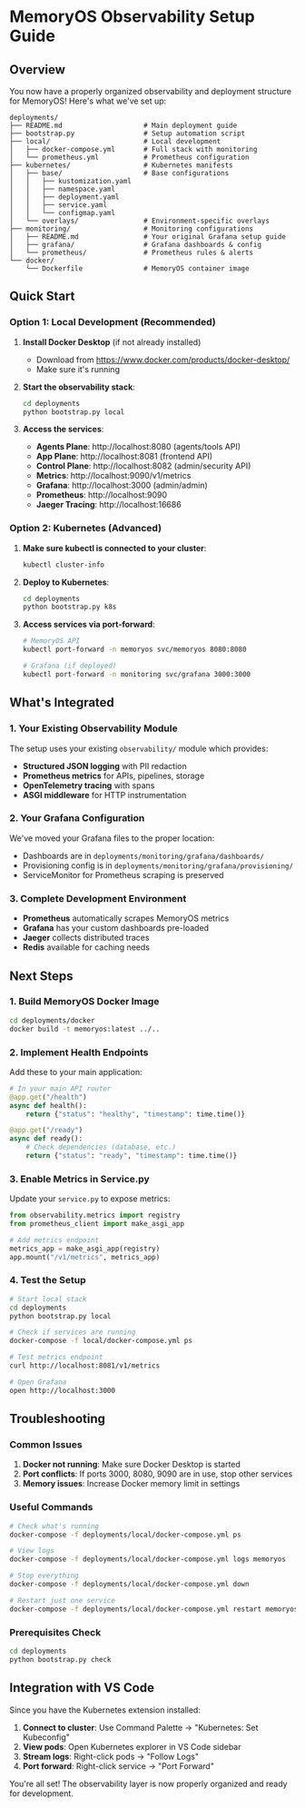 # MemoryOS Observability Setup Guide

## Overview

You now have a properly organized observability and deployment structure for MemoryOS! Here's what we've set up:

```
deployments/
├── README.md                    # Main deployment guide
├── bootstrap.py                 # Setup automation script
├── local/                       # Local development
│   ├── docker-compose.yml       # Full stack with monitoring
│   └── prometheus.yml           # Prometheus configuration
├── kubernetes/                  # Kubernetes manifests
│   ├── base/                    # Base configurations
│   │   ├── kustomization.yaml
│   │   ├── namespace.yaml
│   │   ├── deployment.yaml
│   │   ├── service.yaml
│   │   └── configmap.yaml
│   └── overlays/                # Environment-specific overlays
├── monitoring/                  # Monitoring configurations
│   ├── README.md                # Your original Grafana setup guide
│   ├── grafana/                 # Grafana dashboards & config
│   └── prometheus/              # Prometheus rules & alerts
└── docker/
    └── Dockerfile               # MemoryOS container image
```

## Quick Start

### Option 1: Local Development (Recommended)

1. **Install Docker Desktop** (if not already installed)
   - Download from https://www.docker.com/products/docker-desktop/
   - Make sure it's running

2. **Start the observability stack**:
   ```bash
   cd deployments
   python bootstrap.py local
   ```

3. **Access the services**:
   - **Agents Plane**: http://localhost:8080 (agents/tools API)
   - **App Plane**: http://localhost:8081 (frontend API)
   - **Control Plane**: http://localhost:8082 (admin/security API)
   - **Metrics**: http://localhost:9090/v1/metrics
   - **Grafana**: http://localhost:3000 (admin/admin)
   - **Prometheus**: http://localhost:9090
   - **Jaeger Tracing**: http://localhost:16686

### Option 2: Kubernetes (Advanced)

1. **Make sure kubectl is connected to your cluster**:
   ```bash
   kubectl cluster-info
   ```

2. **Deploy to Kubernetes**:
   ```bash
   cd deployments
   python bootstrap.py k8s
   ```

3. **Access services via port-forward**:
   ```bash
   # MemoryOS API
   kubectl port-forward -n memoryos svc/memoryos 8080:8080

   # Grafana (if deployed)
   kubectl port-forward -n monitoring svc/grafana 3000:3000
   ```

## What's Integrated

### 1. Your Existing Observability Module
The setup uses your existing `observability/` module which provides:
- **Structured JSON logging** with PII redaction
- **Prometheus metrics** for APIs, pipelines, storage
- **OpenTelemetry tracing** with spans
- **ASGI middleware** for HTTP instrumentation

### 2. Your Grafana Configuration
We've moved your Grafana files to the proper location:
- Dashboards are in `deployments/monitoring/grafana/dashboards/`
- Provisioning config is in `deployments/monitoring/grafana/provisioning/`
- ServiceMonitor for Prometheus scraping is preserved

### 3. Complete Development Environment
- **Prometheus** automatically scrapes MemoryOS metrics
- **Grafana** has your custom dashboards pre-loaded
- **Jaeger** collects distributed traces
- **Redis** available for caching needs

## Next Steps

### 1. Build MemoryOS Docker Image
```bash
cd deployments/docker
docker build -t memoryos:latest ../..
```

### 2. Implement Health Endpoints
Add these to your main application:
```python
# In your main API router
@app.get("/health")
async def health():
    return {"status": "healthy", "timestamp": time.time()}

@app.get("/ready")
async def ready():
    # Check dependencies (database, etc.)
    return {"status": "ready", "timestamp": time.time()}
```

### 3. Enable Metrics in Service.py
Update your `service.py` to expose metrics:
```python
from observability.metrics import registry
from prometheus_client import make_asgi_app

# Add metrics endpoint
metrics_app = make_asgi_app(registry)
app.mount("/v1/metrics", metrics_app)
```

### 4. Test the Setup
```bash
# Start local stack
cd deployments
python bootstrap.py local

# Check if services are running
docker-compose -f local/docker-compose.yml ps

# Test metrics endpoint
curl http://localhost:8081/v1/metrics

# Open Grafana
open http://localhost:3000
```

## Troubleshooting

### Common Issues

1. **Docker not running**: Make sure Docker Desktop is started
2. **Port conflicts**: If ports 3000, 8080, 9090 are in use, stop other services
3. **Memory issues**: Increase Docker memory limit in settings

### Useful Commands

```bash
# Check what's running
docker-compose -f deployments/local/docker-compose.yml ps

# View logs
docker-compose -f deployments/local/docker-compose.yml logs memoryos

# Stop everything
docker-compose -f deployments/local/docker-compose.yml down

# Restart just one service
docker-compose -f deployments/local/docker-compose.yml restart memoryos
```

### Prerequisites Check
```bash
cd deployments
python bootstrap.py check
```

## Integration with VS Code

Since you have the Kubernetes extension installed:

1. **Connect to cluster**: Use Command Palette → "Kubernetes: Set Kubeconfig"
2. **View pods**: Open Kubernetes explorer in VS Code sidebar
3. **Stream logs**: Right-click pods → "Follow Logs"
4. **Port forward**: Right-click service → "Port Forward"

You're all set! The observability layer is now properly organized and ready for development.
